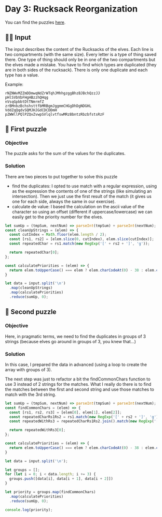 # Day 3: Rucksack Reorganization

You can find the puzzles [here](https://adventofcode.com/2022/day/3).

## ✍🏼 Input

The input describes the content of the Rucksacks of the elves. Each line is two compartments (with the same size).
Every letter is a type of thing saved there. One type of thing should only be in one of the two compartments but the elves made a mistake.
You have to find which types are duplicated (they are in both sides of the rucksack). There is only one duplicate and each type has a value.

Example:

```text
rNZNWvMZZmDDmwqNdZrWTqhJMhhgzggBhzBJBchQzzJJ
pHlSVbVbFHgHBzzhQHqg
nVsqGpbbtDtTNmrmfZ
zrBMnbzBchshsttfbMRBgmJggmmCHGgDhDgNDGHL
VddZqQqdvSQMJHJGdCDCDDmH
pZWWllPQlPZQvZvwpSVlqlvtfswMRzBbntzRbzbfstsRzF
```

## 🧩 First puzzle

### Objective

The puzzle asks for the sum of the values for the duplicates.

### Solution

There are two pieces to put together to solve this puzzle

- find the duplicates: I opted to use match with a regular expression, using as the expression the contents of one of the strings (like simulating an intersection). Then we just use the first result of the match (it gives us one for each side, always the same in our exercise).
- calculate de value: I based the calculation on the ascii value of the character so using an offset (different if uppercase/lowercase) we can easily get to the priority number for the elves.

```js
let sumUp = (tmpSum, nextNum) => parseInt(tmpSum) + parseInt(nextNum);
const cleanUpStrings = (elem) => {
  const cutIndex = Math.floor(elem.length / 2);
  const [rs1, rs2] = [elem.slice(0, cutIndex), elem.slice(cutIndex)];
  const repeatedChar = rs1.match(new RegExp('[' + rs2 + ']', 'g'));

  return repeatedChar[0];
};

const calculatePriorities = (elem) => {
  return elem.toUpperCase() === elem ? elem.charCodeAt(0) - 38 : elem.charCodeAt(0) - 96;
}

let data = input.split('\n')
  .map(cleanUpStrings)
  .map(calculatePriorities)
  .reduce(sumUp, 0);
```

## 🧩 Second puzzle

### Objective

Here, in pragmatic terms, we need to find the duplicates in groups of 3 strings (because elves go around in groups of 3, you knew that...)

### Solution

In this case, I prepared the data in advanced (using a loop to create the array with groups of 3).

The next step was just to refactor a bit the findCommonChars function to use 3 instead of 2 strings for the matches.
What I really do there is to find the matches between the first and second string and use those matches to match with the 3rd string.

```js
let sumUp = (tmpSum, nextNum) => parseInt(tmpSum) + parseInt(nextNum);
const findCommonChars = (elem) => {
  const [rs1, rs2, rs3] = [elem[0], elem[1], elem[2]];
  const repeatedCharRs1Rs2 = rs1.match(new RegExp('[' + rs2 + ']', 'g'));
  const repeatedWithRs3 = repeatedCharRs1Rs2.join().match(new RegExp('[' + rs3 + ']', 'g'));

  return repeatedWithRs3[0];
};

const calculatePriorities = (elem) => {
  return elem.toUpperCase() === elem ? elem.charCodeAt(0) - 38 : elem.charCodeAt(0) - 96;
}

let data = input.split('\n');

let groups = [];
for (let i = 0; i < data.length; i += 3) {
  groups.push([data[i], data[i + 1], data[i + 2]])
}

let priority = groups.map(findCommonChars)
  .map(calculatePriorities)
  .reduce(sumUp, 0);

console.log(priority);
```
